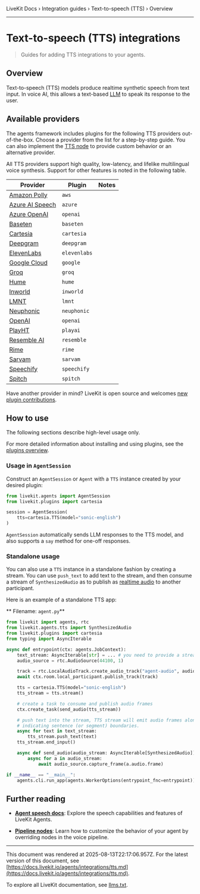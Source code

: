 LiveKit Docs › Integration guides › Text-to-speech (TTS) › Overview

---

# Text-to-speech (TTS) integrations

> Guides for adding TTS integrations to your agents.

## Overview

Text-to-speech (TTS) models produce realtime synthetic speech from text input. In voice AI, this allows a text-based [LLM](https://docs.livekit.io/agents/integrations/llm.md) to speak its response to the user.

## Available providers

The agents framework includes plugins for the following TTS providers out-of-the-box. Choose a provider from the list for a step-by-step guide. You can also implement the [TTS node](https://docs.livekit.io/agents/build/nodes.md#tts-node) to provide custom behavior or an alternative provider.

All TTS providers support high quality, low-latency, and lifelike multilingual voice synthesis. Support for other features is noted in the following table.

| Provider | Plugin | Notes |
| -------- | ------ | ----- |
| [Amazon Polly](https://docs.livekit.io/agents/integrations/tts/aws.md) | `aws` |  |
| [Azure AI Speech](https://docs.livekit.io/agents/integrations/tts/azure.md) | `azure` |  |
| [Azure OpenAI](https://docs.livekit.io/agents/integrations/tts/azure-openai.md) | `openai` |  |
| [Baseten](https://docs.livekit.io/agents/integrations/tts/baseten.md) | `baseten` |  |
| [Cartesia](https://docs.livekit.io/agents/integrations/tts/cartesia.md) | `cartesia` |  |
| [Deepgram](https://docs.livekit.io/agents/integrations/tts/deepgram.md) | `deepgram` |  |
| [ElevenLabs](https://docs.livekit.io/agents/integrations/tts/elevenlabs.md) | `elevenlabs` |  |
| [Google Cloud](https://docs.livekit.io/agents/integrations/tts/google.md) | `google` |  |
| [Groq](https://docs.livekit.io/agents/integrations/tts/groq.md) | `groq` |  |
| [Hume](https://docs.livekit.io/agents/integrations/tts/hume.md) | `hume` |  |
| [Inworld](https://docs.livekit.io/agents/integrations/tts/inworld.md) | `inworld` |  |
| [LMNT](https://docs.livekit.io/agents/integrations/tts/lmnt.md) | `lmnt` |  |
| [Neuphonic](https://docs.livekit.io/agents/integrations/tts/neuphonic.md) | `neuphonic` |  |
| [OpenAI](https://docs.livekit.io/agents/integrations/tts/openai.md) | `openai` |  |
| [PlayHT](https://docs.livekit.io/agents/integrations/tts/playai.md) | `playai` |  |
| [Resemble AI](https://docs.livekit.io/agents/integrations/tts/resemble.md) | `resemble` |  |
| [Rime](https://docs.livekit.io/agents/integrations/tts/rime.md) | `rime` |  |
| [Sarvam](https://docs.livekit.io/agents/integrations/tts/sarvam.md) | `sarvam` |  |
| [Speechify](https://docs.livekit.io/agents/integrations/tts/speechify.md) | `speechify` |  |
| [Spitch](https://docs.livekit.io/agents/integrations/tts/spitch.md) | `spitch` |  |

Have another provider in mind? LiveKit is open source and welcomes [new plugin contributions](https://docs.livekit.io/agents/integrations.md#contribute).

## How to use

The following sections describe high-level usage only.

For more detailed information about installing and using plugins, see the [plugins overview](https://docs.livekit.io/agents/integrations.md#install).

### Usage in `AgentSession`

Construct an `AgentSession` or `Agent` with a `TTS` instance created by your desired plugin:

```python
from livekit.agents import AgentSession
from livekit.plugins import cartesia

session = AgentSession(
    tts=cartesia.TTS(model="sonic-english")
)

```

`AgentSession` automatically sends LLM responses to the TTS model, and also supports a `say` method for one-off responses.

### Standalone usage

You can also use a `TTS` instance in a standalone fashion by creating a stream. You can use `push_text` to add text to the stream, and then consume a stream of `SynthesizedAudio` as to publish as [realtime audio](https://docs.livekit.io/home/client/tracks.md) to another participant.

Here is an example of a standalone TTS app:

** Filename: `agent.py`**

```python
from livekit import agents, rtc
from livekit.agents.tts import SynthesizedAudio
from livekit.plugins import cartesia
from typing import AsyncIterable

async def entrypoint(ctx: agents.JobContext):
    text_stream: AsyncIterable[str] = ... # you need to provide a stream of text
    audio_source = rtc.AudioSource(44100, 1)

    track = rtc.LocalAudioTrack.create_audio_track("agent-audio", audio_source)
    await ctx.room.local_participant.publish_track(track)

    tts = cartesia.TTS(model="sonic-english")
    tts_stream = tts.stream()

    # create a task to consume and publish audio frames
    ctx.create_task(send_audio(tts_stream))

    # push text into the stream, TTS stream will emit audio frames along with events
    # indicating sentence (or segment) boundaries.
    async for text in text_stream:
        tts_stream.push_text(text)
    tts_stream.end_input()

    async def send_audio(audio_stream: AsyncIterable[SynthesizedAudio]):
        async for a in audio_stream:
            await audio_source.capture_frame(a.audio.frame)

if __name__ == "__main__":
    agents.cli.run_app(agents.WorkerOptions(entrypoint_fnc=entrypoint))

```

## Further reading

- **[Agent speech docs](https://docs.livekit.io/agents/build/audio.md)**: Explore the speech capabilities and features of LiveKit Agents.

- **[Pipeline nodes](https://docs.livekit.io/agents/build/nodes.md)**: Learn how to customize the behavior of your agent by overriding nodes in the voice pipeline.

---

This document was rendered at 2025-08-13T22:17:06.957Z.
For the latest version of this document, see [https://docs.livekit.io/agents/integrations/tts.md](https://docs.livekit.io/agents/integrations/tts.md).

To explore all LiveKit documentation, see [llms.txt](https://docs.livekit.io/llms.txt).